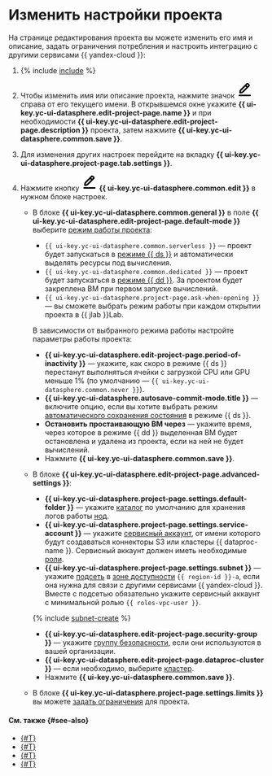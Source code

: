 # Изменить настройки проекта

На странице редактирования проекта вы можете изменить его имя и описание, задать ограничения потребления и настроить интеграцию с другими сервисами {{ yandex-cloud }}:

1. {% include [include](../../../_includes/datasphere/ui-find-project.md) %}
1. Чтобы изменить имя или описание проекта, нажмите значок ![pencil](../../../_assets/pencil-line.svg) справа от его текущего имени. В открывшемся окне укажите **{{ ui-key.yc-ui-datasphere.edit-project-page.name }}** и при необходимости **{{ ui-key.yc-ui-datasphere.edit-project-page.description }}** проекта, затем нажмите **{{ ui-key.yc-ui-datasphere.common.save }}**.
1. Для изменения других настроек перейдите на вкладку **{{ ui-key.yc-ui-datasphere.project-page.tab.settings }}**. 
1. Нажмите кнопку **![pencil](../../../_assets/pencil-line.svg) {{ ui-key.yc-ui-datasphere.common.edit }}** в нужном блоке настроек.

   * В блоке **{{ ui-key.yc-ui-datasphere.common.general }}** в поле **{{ ui-key.yc-ui-datasphere.edit-project-page.default-mode }}** выберите [режим работы проекта](../../concepts/project.md#mode):
        * `{{ ui-key.yc-ui-datasphere.common.serverless }}` — проект будет запускаться в [режиме {{ ds }}](../../concepts/project.md#serverless) и автоматически выделять ресурсы под вычисления.
        * `{{ ui-key.yc-ui-datasphere.common.dedicated }}` — проект будет запускаться в [режиме {{ dd }}](../../concepts/project.md#dedicated). За проектом будет закреплена ВМ при первом запуске вычислений.
        * `{{ ui-key.yc-ui-datasphere.project-page.ask-when-opening }}` — вы сможете выбрать режим работы при каждом открытии проекта в {{ jlab }}Lab.

      В зависимости от выбранного режима работы настройте параметры работы проекта:

        * **{{ ui-key.yc-ui-datasphere.edit-project-page.period-of-inactivity }}** — укажите, как скоро в режиме {{ ds }} перестанут выполняться ячейки с загрузкой CPU или GPU меньше 1% (по умолчанию — `{{ ui-key.yc-ui-datasphere.common.never }}`). 
        * **{{ ui-key.yc-ui-datasphere.autosave-commit-mode.title }}** — включите опцию, если вы хотите выбрать режим [автоматического сохранения состояния](../../concepts/save-state.md#auto-save) в режиме {{ ds }}.
        * **Остановить простаивающую ВМ через** — укажите время, через которое в режиме {{ dd }} выделенная ВМ будет остановлена и удалена из проекта, если на ней не будет вычислений.
        * Нажмите **{{ ui-key.yc-ui-datasphere.common.save }}**.

   * В блоке **{{ ui-key.yc-ui-datasphere.edit-project-page.advanced-settings }}**:

     * **{{ ui-key.yc-ui-datasphere.project-page.settings.default-folder }}** — укажите [каталог](../../../resource-manager/concepts/resources-hierarchy.md#folder) по умолчанию для хранения логов работы [нод](../../concepts/deploy/index.md#node).
     * **{{ ui-key.yc-ui-datasphere.project-page.settings.service-account }}** — укажите [сервисный аккаунт](../../../iam/concepts/users/service-accounts.md), от имени которого будут создаваться коннекторы S3 или кластеры {{ dataproc-name }}. Сервисный аккаунт должен иметь необходимые [роли](../../../iam/concepts/access-control/roles).
     * **{{ ui-key.yc-ui-datasphere.project-page.settings.subnet }}** — укажите [подсеть](../../../vpc/concepts/network.md#subnet) в [зоне доступности](../../../overview/concepts/geo-scope.md) `{{ region-id }}-a`, если она нужна для связи с другими сервисами {{ yandex-cloud }}. Вместе с подсетью обязательно укажите сервисный аккаунт с минимальной ролью `{{ roles-vpc-user }}`.

     {% include [subnet-create](../../../_includes/subnet-create.md) %}

     * **{{ ui-key.yc-ui-datasphere.edit-project-page.security-group }}** — укажите [группу безопасности](../../../vpc/concepts/security-groups.md), если они используются в вашей организации.
     * **{{ ui-key.yc-ui-datasphere.edit-project-page.dataproc-cluster }}** — если необходимо, выберите [кластер](../../../data-proc/operations/cluster-create.md).
     * Нажмите **{{ ui-key.yc-ui-datasphere.common.save }}**.

   * В блоке **{{ ui-key.yc-ui-datasphere.project-page.settings.limits }}** вы можете [задать ограничения](restrictions.md) для проекта.

#### См. также {#see-also}

* [{#T}](restrictions.md)
* [{#T}](install-dependencies.md)
* [{#T}](control-compute-resources.md)
* [{#T}](../user-images.md)

